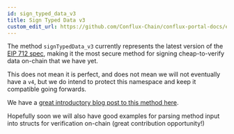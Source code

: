 ```yaml
---
id: sign_typed_data_v3
title: Sign Typed Data v3
custom_edit_url: https://github.com/Conflux-Chain/conflux-portal-docs/edit/master/docs/en/API_Reference/Signing_Data/Sign_Typed_Data_v3.md
---
```

The method `signTypedData_v3` currently represents the latest version of the
[EIP 712 spec](https://eips.ethereum.org/EIPS/eip-712), making it the most secure
method for signing cheap-to-verify data on-chain that we have yet. 

This does not mean it is perfect, and does not mean we will not eventually have
a `v4`, but we do intend to protect this namespace and keep it compatible going
forwards. 

We have a [great introductory blog post to this method
here](https://medium.com/metamask/eip712-is-coming-what-to-expect-and-how-to-use-it-bb92fd1a7a26). 

Hopefully soon we will also have good examples for parsing method input into
structs for verification on-chain (great contribution opportunity!) 

